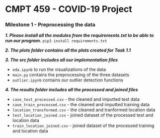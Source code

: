 # CMPT 459 - COVID-19 Project
### Milestone 1 - Preprocessing the data

***1. Please install all the modules from the requirements.txt to be able to run our program.***
`pip3 install requirements.txt`

***2. The plots folder contains all the plots created for Task 1.1***

***3. The src folder includes all our implementation files***

* `eda.ipynb` to run the visualizations of the data
* `main.py` contains the preprocessing of the three datasets
* `outlier.ipynb` contains our outlier detection functions


***4. The results folder includes all the processed and joined files***
* `case_test_processed.csv` - the cleaned and imputted test data
* `case_train_processed.csv` - the cleaned and imputted training data
* `location_transformed.csv` - the cleaned and tranformed location data
* `test_location_joined.csv` - joined dataset of the processed test and location data
* `train_location_joined.csv` - joined dataset of the processed training and location data


